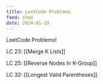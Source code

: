 ```yaml
---
title: LeetCode Problems
feed: show
date: 2024-01-10
---
```


LeetCode Problems!

LC 23: [[Merge K Lists]]

LC 25: [[Reverse Nodes In K-Group]]

LC 32: [[Longest Valid Parentheses]]
